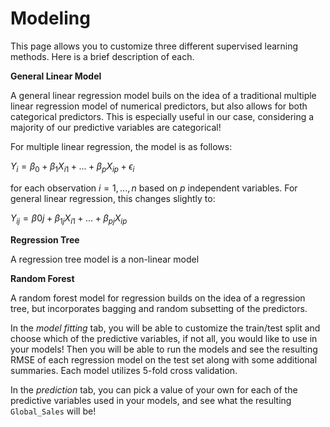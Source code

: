 # Modeling

This page allows you to customize three different supervised learning methods. Here is a brief description of each. 

**General Linear Model**

A general linear regression model buils on the idea of a traditional multiple linear regression model of numerical predictors, but also allows for both categorical predictors. This is especially useful in our case, considering a majority of our predictive variables are categorical! 

For multiple linear regression, the model is as follows:

$Y_i = \beta_0 + \beta_1X_{i1} + ... + \beta_pX_{ip} + \epsilon_i$

for each observation $i = 1,...,n$ based on $p$ independent variables. For general linear regression, this changes slightly to:

$Y_{ij} = \beta{0j} + \beta_{1j}X_{i1} + ... + \beta_{pj}X_{ip}$

**Regression Tree**

A regression tree model is a non-linear model



**Random Forest**

A random forest model for regression builds on the idea of a regression tree, but incorporates bagging and random subsetting of the predictors. 


In the *model fitting* tab, you will be able to customize the train/test split and choose which of the predictive variables, if not all, you would like to use in your models! Then you will be able to run the models and see the resulting RMSE of each regression model on the test set along with some additional summaries. Each model utilizes 5-fold cross validation.

In the *prediction* tab, you can pick a value of your own for each of the predictive variables used in your models, and see what the resulting `Global_Sales` will be!